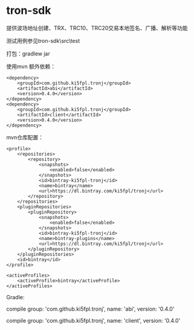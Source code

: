 # tron-sdk
提供波场地址创建、TRX、TRC10、TRC20交易本地签名、广播、解析等功能

测试用例参见tron-sdk\src\test


打包：gradlew jar

使用mvn
额外依赖：

    <dependency>
        <groupId>com.github.ki5fpl.tronj</groupId>
        <artifactId>abi</artifactId>
        <version>0.4.0</version>
    </dependency>
    <dependency>
        <groupId>com.github.ki5fpl.tronj</groupId>
        <artifactId>client</artifactId>
        <version>0.4.0</version>
    </dependency>
        
mvn仓库配置：

    <profile>
        <repositories>
            <repository>
                <snapshots>
                    <enabled>false</enabled>
                </snapshots>
                <id>bintray-ki5fpl-tronj</id>
                <name>bintray</name>
                <url>https://dl.bintray.com/ki5fpl/tronj</url>
            </repository>
        </repositories>
        <pluginRepositories>
            <pluginRepository>
                <snapshots>
                    <enabled>false</enabled>
                </snapshots>
                <id>bintray-ki5fpl-tronj</id>
                <name>bintray-plugins</name>
                <url>https://dl.bintray.com/ki5fpl/tronj</url>
            </pluginRepository>
        </pluginRepositories>
        <id>bintray</id>
    </profile>
  
    <activeProfiles>
        <activeProfile>bintray</activeProfile>
    </activeProfiles>
 
Gradle:
 
compile group: 'com.github.ki5fpl.tronj', name: 'abi', version: '0.4.0' 

compile group: 'com.github.ki5fpl.tronj', name: 'client', version: '0.4.0' 